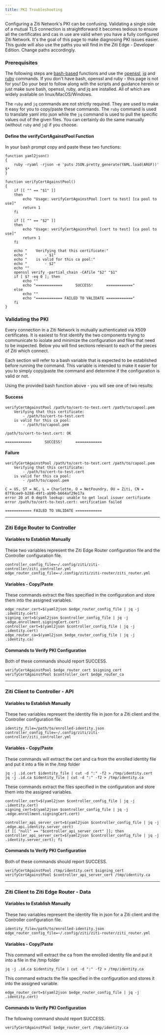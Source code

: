 ```yaml
---
title: PKI Troubleshooting
---
```


Configuring a Ziti Network's PKI can be confusing. Validating a single side of a mutual TLS connection is
straightforward it becomes tedious to ensure all the certificates and cas in use are valid when you have a fully
configured Ziti Network. It's the goal of this page to make diagnosing PKI issues easier. This guide will also use the
paths you will find in the Ziti Edge - Developer Edition. Change paths accordingly.

### Prerequisites

The following steps are [bash-based](https://en.wikipedia.org/wiki/Bash_(Unix_shell)) functions and use the
[openssl](https://www.openssl.org/), [jq](https://stedolan.github.io/jq/) and [ruby](https://www.ruby-lang.org/en/)
commands. If you don't have bash, openssl and ruby - this page is not for you! Do your best to follow along with the
scripts and guidance herein or just make sure bash, openssl, ruby, and jq are installed. All of which are widely 
available on linux/MacOS/Windows.

The `ruby` and `jq` commands are not strictly required. They are used to make it easy for you to copy/paste these
commands. The `ruby` command is used to translate yaml into json while the `jq` command is used to pull the specific
values out of the given files. You can certainly do the same manually (without `ruby` and `jq`) if you choose.

#### Define the verifyCertAgainstPool Function

In your bash prompt copy and paste these two functions:

```text
function yaml2json()
{
    ruby -ryaml -rjson -e 'puts JSON.pretty_generate(YAML.load(ARGF))' $*
}

function verifyCertAgainstPool()
{
    if [[ "" == "$1" ]]
    then
        echo "Usage: verifyCertAgainstPool [cert to test] [ca pool to use]"
        return 1
    fi
    
    if [[ "" == "$2" ]]
    then
        echo "Usage: verifyCertAgainstPool [cert to test] [ca pool to use]"
        return 1
    fi

    echo "    Verifying that this certificate:"
    echo "        - $1"
    echo "    is valid for this ca pool:"
    echo "        - $2"
    echo ""
    openssl verify -partial_chain -CAfile "$2" "$1"
    if [ $? -eq 0 ]; then
        echo ""
        echo "============      SUCCESS!      ============"
    else
        echo ""
        echo "============ FAILED TO VALIDATE ============"
    fi
}
```

### Validating the PKI

Every connection in a Ziti Network is mutually authenticated via X509 certificates. It is easiest to first identify the
two components trying to communicate to isolate and minimize the configuration and files that need to be inspected.
Below you will find sections relevant to each of the pieces of Ziti which connect.

Each section will refer to a bash variable that is expected to be established before running the command. This variable
is intended to make it easier for you to simply copy/paste the command and determine if the configuration is valid or
not.

Using the provided bash function above - you will see one of two results:

#### Success

    verifyCertAgainstPool /path/to/cert-to-test.cert /path/to/capool.pem
        Verifying that this certificate:
            - /path/to/cert-to-test.cert
        is valid for this ca pool:
            - /path/to/capool.pem

    /path/to/cert-to-test.cert: OK

    ============      SUCCESS!      ============

#### Failure

    verifyCertAgainstPool /path/to/cert-to-test.cert /path/to/capool.pem
        Verifying that this certificate:
            - /path/to/cert-to-test.cert
        is valid for this ca pool:
            - /path/to/capool.pem

    C = US, ST = NC, L = Charlotte, O = NetFoundry, OU = Ziti, CN = 87f8cee9-b288-49f1-ab90-b664af29e17a
    error 20 at 0 depth lookup: unable to get local issuer certificate
    error /path/to/cert-to-test.cert: verification failed

    ============ FAILED TO VALIDATE ============

--------------------------------------------------------------

### Ziti Edge Router to Controller

#### Variables to Establish Manually

These two variables represent the Ziti Edge Router configuration file and the Controller configuration file.

    controller_config_file=~/.config/ziti/ziti-controller/ziti_controller.yml
    edge_router_config_file=~/.config/ziti/ziti-router/ziti_router.yml

#### Variables - Copy/Paste

These commands extract the files specified in the configuration and store them into the assigned variables.

    edge_router_cert=$(yaml2json $edge_router_config_file | jq -j .identity.cert)
    signing_cert=$(yaml2json $controller_config_file | jq -j .edge.enrollment.signingCert.cert)
    controller_cert=$(yaml2json $controller_config_file | jq -j .identity.cert)
    edge_router_ca=$(yaml2json $edge_router_config_file | jq -j .identity.ca)

#### Commands to Verify PKI Configuration

Both of these commands should report SUCCESS.

    verifyCertAgainstPool $edge_router_cert $signing_cert
    verifyCertAgainstPool $controller_cert $edge_router_ca

--------------------------------------------------------------

### Ziti Client to Controller - API

#### Variables to Establish Manually

These two variables represent the identity file in json for a Ziti client and the Controller configuration file.

    identity_file=/path/to/enrolled-identity.json
    controller_config_file=~/.config/ziti/ziti-controller/ziti_controller.yml

#### Variables - Copy/Paste

These commands will extract the cert and ca from the enrolled identity file and put it into a file in the /tmp folder

    jq -j .id.cert $identity_file | cut -d ":" -f2 > /tmp/identity.cert
    jq -j .id.ca $identity_file | cut -d ":" -f2 > /tmp/identity.ca

These commands extract the files specified in the configuration and store them into the assigned variables.

    controller_cert=$(yaml2json $controller_config_file | jq -j .identity.cert)
    signing_cert=$(yaml2json $controller_config_file | jq -j .edge.enrollment.signingCert.cert)
    
    controller_api_server_cert=$(yaml2json $controller_config_file | jq -j .edge.api.identity.server_cert)
    if [[ "null" == "$controller_api_server_cert" ]]; then controller_api_server_cert=$(yaml2json $controller_config_file | jq -j .identity.server_cert); fi

#### Commands to Verify PKI Configuration

Both of these commands should report SUCCESS.

    verifyCertAgainstPool /tmp/identity.cert $signing_cert
    verifyCertAgainstPool $controller_api_server_cert /tmp/identity.ca

--------------------------------------------------------------

### Ziti Client to Ziti Edge Router - Data

#### Variables to Establish Manually

These two variables represent the identity file in json for a Ziti client and the Controller configuration file.

    identity_file=/path/to/enrolled-identity.json
    edge_router_config_file=~/.config/ziti/ziti-router/ziti_router.yml

#### Variables - Copy/Paste

This command will extract the ca from the enrolled identity file and put it into a file in the /tmp folder

    jq -j .id.ca $identity_file | cut -d ":" -f2 > /tmp/identity.ca

This command extracts the file specified in the configuration and stores it into the assigned variable.

    edge_router_cert=$(yaml2json $edge_router_config_file | jq -j .identity.cert)

#### Commands to Verify PKI Configuration

The following command should report SUCCESS.

    verifyCertAgainstPool $edge_router_cert /tmp/identity.ca
